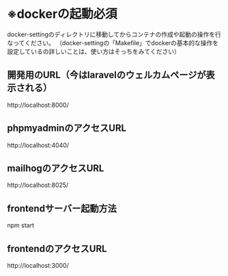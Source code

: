 # ※dockerの起動必須
docker-settingのディレクトリに移動してからコンテナの作成や起動の操作を行なってください。
（docker-settingの「Makefile」でdockerの基本的な操作を設定しているの詳しいことは、使い方はそっちをみてください）

## 開発用のURL（今はlaravelのウェルカムページが表示される）
http://localhost:8000/

## phpmyadminのアクセスURL
http://localhost:4040/

## mailhogのアクセスURL
http://localhost:8025/

## frontendサーバー起動方法
npm start

## frontendのアクセスURL
http://localhost:3000/
